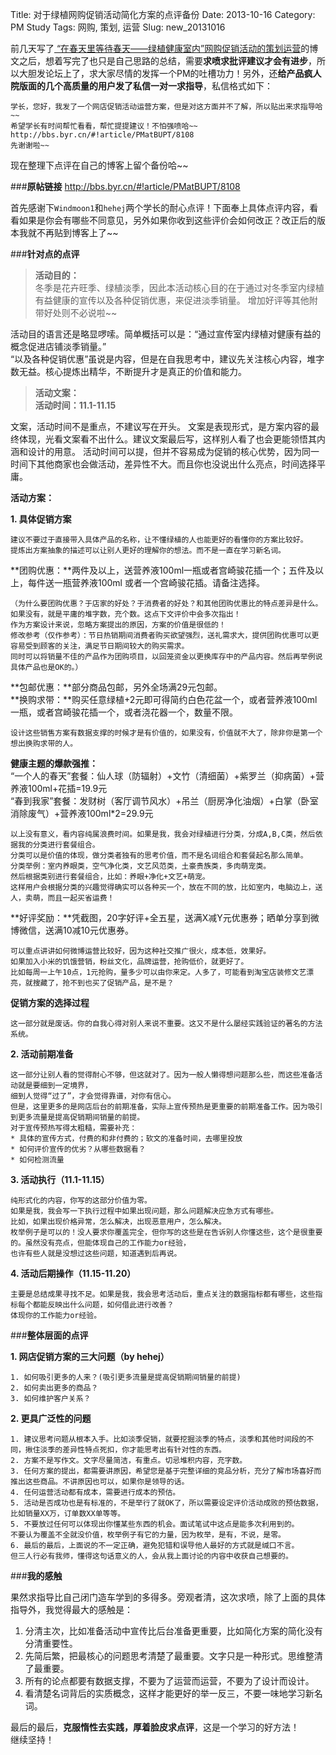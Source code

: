 Title: 对于绿植网购促销活动简化方案的点评备份
Date: 2013-10-16
Category: PM Study
Tags: 网购, 策划, 运营
Slug: new_20131016



前几天写了[ “在春天里等待春天——绿植健康室内”网购促销活动的策划运营](http://linliuzi.github.io/pages/2013/10/13/new_20131013.html)的博文之后，想着写完了也只是自己思路的总结，需要**求喷求批评建议才会有进步**，所以大胆发论坛上了，求大家尽情的发挥一个PM的吐槽功力！另外，还**给产品疯人院版面的几个高质量的用户发了私信一对一求指导**，私信格式如下：

	学长，您好，我发了一个网店促销活动运营方案，但是对这方面并不了解，所以贴出来求指导哈~~ 
	希望学长有时间帮忙看看，帮忙提提建议！不怕强喷哈~~ 
	http://bbs.byr.cn/#!article/PMatBUPT/8108 
	先谢谢啦~~ 

现在整理下点评在自己的博客上留个备份哈~~

###**原帖链接**
<http://bbs.byr.cn/#!article/PMatBUPT/8108>  

首先感谢下`Windmoon1`和`hehej`两个学长的耐心点评！下面奉上具体点评内容，看看如果是你会有哪些不同意见，另外如果你收到这些评价会如何改正？改正后的版本我就不再贴到博客上了~~  

###**针对点的点评**

>**活动目的：**  
>冬季是花卉旺季、绿植淡季，因此本活动核心目的在于通过对冬季室内绿植有益健康的宣传以及各种促销优惠，来促进淡季销量。
>增加好评等其他附带好处则不必说啦~~

活动目的语言还是略显啰嗦。简单概括可以是：“通过宣传室内绿植对健康有益的概念促进店铺淡季销量。”  
 “以及各种促销优惠”虽说是内容，但是在自我思考中，建议先关注核心内容，堆字数无益。核心提炼出精华，不断提升才是真正的价值和能力。

>**活动文案：**  
**活动时间：11.1-11.15**  

文案，活动时间不是重点，不建议写在开头。 
文案是表现形式，是方案内容的最终体现，光看文案看不出什么。建议文案最后写，这样别人看了也会更能领悟其内涵和设计的用意。 
活动时间可以提，但并不容易成为促销的核心优势，因为同一时间下其他商家也会做活动，差异性不大。而且你也没说出什么亮点，时间选择平庸。


**活动方案：**  

**1.	具体促销方案**  

	建议不要过于直接带入具体产品的名称，让不懂绿植的人也能更好的看懂你的方案比较好。
	提炼出方案抽象的描述可以让别人更好的理解你的想法。而不是一直在学习新名词。

**团购优惠：**两件及以上，送营养液100ml一瓶或者宫崎骏花插一个；五件及以上，每件送一瓶营养液100ml 或者一个宫崎骏花插。请备注选择。
	
	（为什么要团购优惠？于店家的好处？于消费者的好处？和其他团购优惠比的特点差异是什么。如果没有，就是平庸的堆字数，充个数。这点下文评价中会多次指出！ 
	作为方案设计来说，忽略方案提出的原因，方案的价值是很低的！ 
	修改参考（仅作参考）：节日热销期间消费者购买欲望强烈，送礼需求大，提供团购优惠可以更容易受到顾客的关注，满足节日期间较大的购买需求。
	同时可以将销量不佳的产品作为团购项目，以回笼资金以更换库存中的产品内容。然后再举例说具体产品也是OK的。） 

**包邮优惠：**部分商品包邮，另外全场满29元包邮。  
**换购求带：**购买任意绿植+2元即可得简约白色花盆一个，或者营养液100ml一瓶，或者宫崎骏花插一个，或者浇花器一个，数量不限。

	设计这些销售方案有数据支撑的时候才是有价值的，如果没有，价值就不大了，除非你是第一个想出换购求带的人。

**健康主题的爆款强推：**  
   “一个人的春天”套餐：仙人球（防辐射）+文竹（清细菌）+紫罗兰（抑病菌）+营养液100ml+花插=19.9元  
   “春到我家”套餐：发财树（客厅调节风水）+吊兰（厨房净化油烟）+白掌（卧室消除废气）+营养液100ml*2=29.9元  

	以上没有意义，看内容纯属浪费时间。如果是我，我会对绿植进行分类，分成A,B,C类，然后依据我的分类进行套餐组合。
	分类可以是价值的体现，做分类者独有的思考价值，而不是名词组合和套餐起名那么简单。
	分类举例：室内养眼类，空气净化类，文艺风范类，土豪贵族类，多肉萌宠类。
	然后根据类别进行套餐组合，比如：养眼+净化+文艺+萌宠。
	这样用户会根据分类的兴趣觉得确实可以各种买一个，放在不同的放，比如室内，电脑边上，送人，卖萌，而且一起买省运费！

**好评奖励：**凭截图，20字好评+全五星，送满X减Y元优惠券；晒单分享到微博微信，送满10减10元优惠券。

	可以重点讲讲如何微博运营比较好，因为这种社交推广很火，成本低，效果好。
	如果加入小米的饥饿营销，粉丝文化，品牌运营，抢购低价，就更好了。
	比如每周一上午10点，1元抢购，量多少可以由你来定。人多了，可能看到淘宝店装修文艺漂亮，就搜藏了，抢不到也买了促销产品，是不是？

**促销方案的选择过程**  

	这一部分就是废话。你的自我心得对别人来说不重要。这又不是什么屡经实践验证的著名的方法系统。

**2.	活动前期准备**  

	这一部分让别人看的觉得耐心不够，但这就对了。因为一般人懒得想问题那么些，而这些准备活动就是要细到一定境界，
	细到人觉得“过了”，才会觉得靠谱，对你有信心。
	但是，这里更多的是网店后台的前期准备，实际上宣传预热是更重要的前期准备工作。因为吸引到更多流量是提高促销期间销量的前提。 
	对于宣传预热写得太粗糙，需要补充： 
	* 具体的宣传方式，付费的和非付费的；软文的准备时间，去哪里投放 
	* 如何评价宣传的优劣？从哪些数据看？ 
	* 如何检测流量 

**3.	活动执行（11.1-11.15）**  

	纯形式化的内容，你写的这部分价值为零。
	如果是我，我会写一下执行过程中如果出现问题，那么问题解决应急方式有哪些。
	比如，如果出现价格异常，怎么解决，出现恶意用户，怎么解决。
	枚举例子是可以的！没人要求你覆盖完全，但你写的这些是在告诉别人你懂这些，这个是很重要的。虽然没有亮点，但能体现自己的工作能力or经验，
	也许有些人就是没想过这些问题，知道遇到后再说。

**4.	活动后期操作（11.15-11.20）**  

	主要是总结成果寻找不足。如果是我，我会思考活动后，重点关注的数据指标都有哪些，这些指标每个都能反映出什么问题，如何借此进行改善？
	体现你的工作能力or经验。


###**整体层面的点评**  

**1. 网店促销方案的三大问题（by  hehej）**

	1. 如何吸引更多的人来？(吸引更多流量是提高促销期间销量的前提) 
	2. 如何卖出更多的商品？ 
	3. 如何维护客户关系？ 

**2. 更具广泛性的问题**  

	1. 建议思考问题从根本入手。比如淡季促销，就要挖掘淡季的特点，淡季和其他时间段的不同，揪住淡季的差异性特点死扣，你才能思考出有针对性的东西。
	2. 方案不是写作文。文字尽量简洁，有重点。切忌堆积内容，充字数。 
	3. 任何方案的提出，都需要讲原因，希望您是基于完整详细的竞品分析，充分了解市场喜好而推出这些商品。不讲原因也可以，如果你是领导的话。
	4. 任何运营活动都有成本，需要进行成本的预估。
	5. 活动是否成功也是有标准的，不是举行了就OK了，所以需要设定评价活动成败的预估数据，比如销量XX万，订单数XX单等等。
	5. 不要放过任何可以体现出你懂某些东西的机会。面试笔试中这点是能多次利用到的。
	不要认为覆盖不全就没价值，枚举例子有它的力量，因为枚举，是有，不说，是零。
	6. 最后的最后，上面说的不一定正确，避免犯错和误导他人最好的方式就是缄口不言。
	但三人行必有我师，懂得这句话意义的人，会从我上面讨论的内容中收获自己想要的。

###**我的感触**

果然求指导比自己闭门造车学到的多得多。旁观者清，这次求喷，除了上面的具体指导外，我觉得最大的感触是：

1. 分清主次，比如准备活动中宣传比后台准备更重要，比如简化方案的简化没有分清重要性。
2. 先简后繁，把最核心的问题思考清楚了最重要。文字只是一种形式。思维整清了最重要。
3. 所有的论点都要有数据支撑，不要为了运营而运营，不要为了设计而设计。
4. 看清楚名词背后的实质概念，这样才能更好的举一反三，不要一味地学习新名词。

最后的最后，**克服惰性去实践，厚着脸皮求点评**，这是一个学习的好方法！  
继续坚持！
